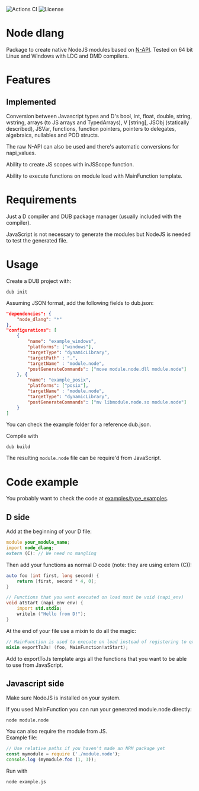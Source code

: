 ![Actions CI](https://github.com/NotSpooky/node_dlang/workflows/Type%20example%20test/badge.svg?branch=master)
![License](https://img.shields.io/badge/license-MIT-9cf)
# Node dlang
Package to create native NodeJS modules based on [N-API](https://nodejs.org/api/n-api.html "N-API").
Tested on 64 bit Linux and Windows with LDC and DMD compilers.

# Features
## Implemented
Conversion between Javascript types and D's bool, int, float, double, string, wstring, arrays (to JS arrays and TypedArrays), V \[string\], JSObj (statically described), JSVar, functions, function pointers, pointers to delegates, algebraics, nullables and POD structs.

The raw N-API can also be used and there's automatic conversions for napi\_values.

Ability to create JS scopes with inJSScope function.

Ability to execute functions on module load with MainFunction template.

# Requirements
Just a D compiler and DUB package manager (usually included with the compiler).

JavaScript is not necessary to generate the modules but NodeJS is needed to test the generated file.
# Usage
Create a DUB project with:
```shell
dub init
```
Assuming JSON format, add the following fields to dub.json:
```json
"dependencies": {
	"node_dlang": "*"
},
"configurations": [
	{
		"name": "example_windows",
		"platforms": ["windows"],
		"targetType": "dynamicLibrary",
		"targetPath" : ".",
		"targetName" : "module.node",
		"postGenerateCommands": ["move module.node.dll module.node"]
	}, {
		"name": "example_posix",
		"platforms": ["posix"],
		"targetName" : "module.node",
		"targetType": "dynamicLibrary",
		"postGenerateCommands": ["mv libmodule.node.so module.node"]
	}
]
```

You can check the example folder for a reference dub.json.

Compile with
```shell
dub build
```
The resulting `module.node` file can be require'd from JavaScript.

# Code example
You probably want to check the code at [examples/type\_examples](examples/type_examples).
## D side
Add at the beginning of your D file:
```d
module your_module_name;
import node_dlang;
extern (C): // We need no mangling
```
Then add your functions as normal D code (note: they are using extern (C)):
```d
auto foo (int first, long second) {
	return [first, second * 4, 0];
}

// Functions that you want executed on load must be void (napi_env)
void atStart (napi_env env) {
	import std.stdio;
	writeln ("Hello from D!");
}
```
At the end of your file use a mixin to do all the magic:
```d
// MainFunction is used to execute on load instead of registering to exports.
mixin exportToJs! (foo, MainFunction!atStart);
```
Add to exportToJs template args all the functions that you want to be able to use from JavaScript.
## Javascript side
Make sure NodeJS is installed on your system.

If you used MainFunction you can run your generated module.node directly:
```shell
node module.node
```

You can also require the module from JS.  
Example file:
```javascript
// Use relative paths if you haven't made an NPM package yet
const mymodule = require ('./module.node');
console.log (mymodule.foo (1, 3));
```
Run with
```shell
node example.js
```
